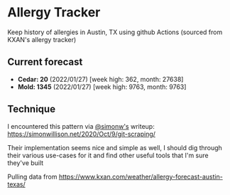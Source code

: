 # Allergy Tracker

Keep history of allergies in Austin, TX using github Actions (sourced from KXAN's allergy tracker)

## Current forecast
<!-- INJECT FORECAST -->
- **Cedar: 20** (2022/01/27)  [week high: 362, month: 27638]
- **Mold: 1345** (2022/01/27)  [week high: 9763, month: 9763]
<!-- END INJECT FORECAST -->

## Technique

I encountered this pattern via [@simonw's](https://github.com/simonw) writeup: https://simonwillison.net/2020/Oct/9/git-scraping/

Their implementation seems nice and simple as well, I should dig through their various use-cases for it and find other useful tools that I'm sure they've built

Pulling data from https://www.kxan.com/weather/allergy-forecast-austin-texas/
